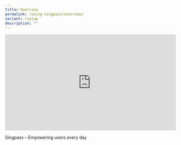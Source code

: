 ```yaml
---
title: Overview
permalink: /using-singpass/overview/
variant: tiptap
description: ""
---
```

<div class="iframe-wrapper">
<iframe height="315" width="560" allowfullscreen="true" frameborder="0" src="https://www.youtube.com/embed/rUZf1ZcB0NY?si=eyKZzlUsYnZgInne"></iframe>
</div>
<p>Singpass – Empowering users every day</p>